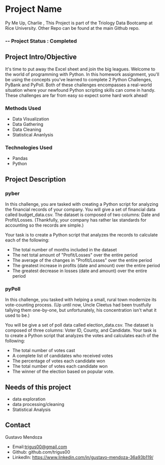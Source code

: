 # Project Name 
Py Me Up, Charlie , This Project is part of the Triology Data Bootcamp at Rice University. Other Repo can be found at the main Github repo. 
### -- Project Status : Completed 

## Project Intro/Objective 

It's time to put away the Excel sheet and join the big leagues. Welcome to the world of programming with Python. In this homework assignment, you'll be using the concepts you've learned to complete 2 Python Challenges, PyBank and PyPoll.
Both of these challenges encompasses a real-world situation where your newfound Python scripting skills can come in handy. These challenges are far from easy so expect some hard work ahead!

### Methods Used 
* Data Visualization
* Data Gathering 
* Data Cleaning
* Statistical Ananlysis 

### Technologies Used 
* Pandas
* Python 

## Project Description 
### pyber 
 In this challenge, you are tasked with creating a Python script for analyzing the financial records of your company. You will give a set of financial data called budget_data.csv. The dataset is composed of two columns: Date and Profit/Losses. (Thankfully, your company has rather lax standards for accounting so the records are simple.)

Your task is to create a Python script that analyzes the records to calculate each of the following:


* The total number of months included in the dataset
* The net total amount of "Profit/Losses" over the entire period
* The average of the changes in "Profit/Losses" over the entire period
* The greatest increase in profits (date and amount) over the entire period
* The greatest decrease in losses (date and amount) over the entire period


### pyPoll 
In this challenge, you tasked with helping a small, rural town modernize its vote-counting process. (Up until now, Uncle Cleetus had been trustfully tallying them one-by-one, but unfortunately, his concentration isn't what it used to be.)

You will be give a set of poll data called election_data.csv. The dataset is composed of three columns: Voter ID, County, and Candidate. Your task is to create a Python script that analyzes the votes and calculates each of the following:


* The total number of votes cast
* A complete list of candidates who received votes
* The percentage of votes each candidate won
* The total number of votes each candidate won
* The winner of the election based on popular vote.



## Needs of this project
- data exploration
- data processing/cleaning
- Statistical Analysis 

## Contact
Gustavo Mendoza 
* Email:trigus00@gmail.com
* Github: github.com/trigus00
* LinkedIn: https://www.linkedin.com/in/gustavo-mendoza-36a93b119/
